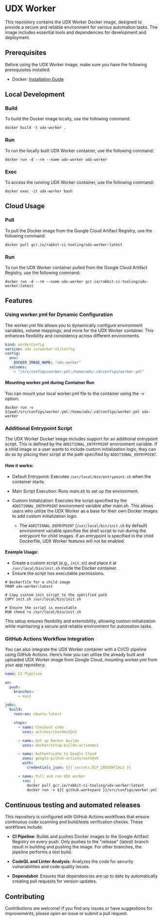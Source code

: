 # UDX Worker

This repository contains the UDX Worker Docker image, designed to provide a secure and reliable environment for various automation tasks. The image includes essential tools and dependencies for development and deployment.

## Prerequisites

Before using the UDX Worker Image, make sure you have the following prerequisites installed:

- Docker: [Installation Guide](https://docs.docker.com/get-docker/)

## Local Development

### Build

To build the Docker image locally, use the following command:

```shell
docker build -t udx-worker .
```

### Run

To run the locally built UDX Worker container, use the following command:

```shell
docker run -d --rm --name udx-worker udx-worker
```

### Exec

To access the running UDX Worker container, use the following command:

```shell
docker exec -it udx-worker bash
```

## Cloud Usage

### Pull

To pull the Docker image from the Google Cloud Artifact Registry, use the following command:

```shell
docker pull gcr.io/rabbit-ci-tooling/udx-worker:latest
```

### Run 

To run the UDX Worker container pulled from the Google Cloud Artifact Registry, use the following command:

```shell
docker run -d --rm --name udx-worker gcr.io/rabbit-ci-tooling/udx-worker:latest
```

## Features

### Using worker.yml for Dynamic Configuration

The worker.yml file allows you to dynamically configure environment variables, volume mappings, and more for the UDX Worker container. This enhances flexibility and consistency across different environments.

```yaml
kind: workerConfig
version: udx.io/worker-v1/config
config:
  env:
    DOCKER_IMAGE_NAME: "udx-worker"
  volumes:
    - "/src/configs/worker.yml:/home/udx/.cd/configs/worker.yml"
```

#### Mounting worker.yml during Container Run

You can mount your local worker.yml file to the container using the -v option:

```shell
docker run -v $(pwd)/src/configs/worker.yml:/home/udx/.cd/configs/worker.yml udx-worker
```

### Additional Entrypoint Script

The UDX Worker Docker image includes support for an additional entrypoint script. This is defined by the `ADDITIONAL_ENTRYPOINT` environment variable. If a child image or a user wants to include custom initialization logic, they can do so by placing their script at the path specified by `ADDITIONAL_ENTRYPOINT`.

#### How it works:

- Default Entrypoint: Executes `/usr/local/bin/entrypoint.sh` when the container starts.

- Main Script Execution: Runs main.sh to set up the environment.

- Custom Initialization: Executes the script specified by the `ADDITIONAL_ENTRYPOINT` environment variable after main.sh. This allows users who utilize the UDX Worker as a base for their own Docker images to add custom initialization logic.
  - The `ADDITIONAL_ENTRYPOINT` (`/usr/local/bin/init.sh` by default) environment variable specifies the shell script to run during the entrypoint for child images. If an entrypoint is specified in the child Dockerfile, UDX Worker features will not be enabled.

#### Example Usage:

- Create a custom script (e.g., `init.sh`) and place it at `/usr/local/bin/init.sh` inside the Docker container.
- Ensure the script has executable permissions.

```shell
# Dockerfile for a child image
FROM udx-worker:latest

# Copy custom init script to the specified path
COPY init.sh /usr/local/bin/init.sh

# Ensure the script is executable
RUN chmod +x /usr/local/bin/init.sh
```

This setup ensures flexibility and extensibility, allowing custom initialization while maintaining a secure and reliable environment for automation tasks.

### GitHub Actions Workflow Integration

You can also integrate the UDX Worker container with a CI/CD pipeline using GitHub Actions. Here’s how you can utilize the already built and uploaded UDX Worker image from Google Cloud, mounting worker.yml from your app repository:

```yaml
name: CI Pipeline

on:
  push:
    branches:
      - main

jobs:
  build:
    runs-on: ubuntu-latest

    steps:
      - name: Checkout code
        uses: actions/checkout@v2

      - name: Set up Docker Buildx
        uses: docker/setup-buildx-action@v1

      - name: Authenticate to Google Cloud
        uses: google-github-actions/auth@v0
        with:
          credentials_json: ${{ secrets.GCP_CREDENTIALS }}

      - name: Pull and run UDX worker
        run: |
          docker pull gcr.io/rabbit-ci-tooling/udx-worker:latest
          docker run -v ${{ github.workspace }}/src/configs/worker.yml:/home/udx/.cd/configs/worker.yml gcr.io/rabbit-ci-tooling/udx-worker:latest
```

## Continuous testing and automated releases

This repository is configured with GitHub Actions workflows that ensure continuous code scanning and build/tests verification checks. These workflows include:

- **CI Pipeline**: Builds and pushes Docker images to the Google Artifact Registry on every push. Only pushes to the "release" (latest) branch result in building and pushing the image. For other branches, the pipeline performs a test build.

- **CodeQL and Linter Analysis**: Analyzes the code for security vulnerabilities and code quality issues.

- **Dependabot**: Ensures that dependencies are up to date by automatically creating pull requests for version updates.

## Contributing

Contributions are welcome! If you find any issues or have suggestions for improvements, please open an issue or submit a pull request.
